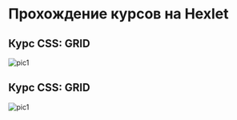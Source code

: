 # Прохождение курсов на Hexlet

## Курс CSS: GRID

![pic1](https://i.ibb.co/423RWkY/css-grid-crinshot.png)

## Курс CSS: GRID

![pic1](https://i.ibb.co/9sB12Yg/CSS-flex.png)
